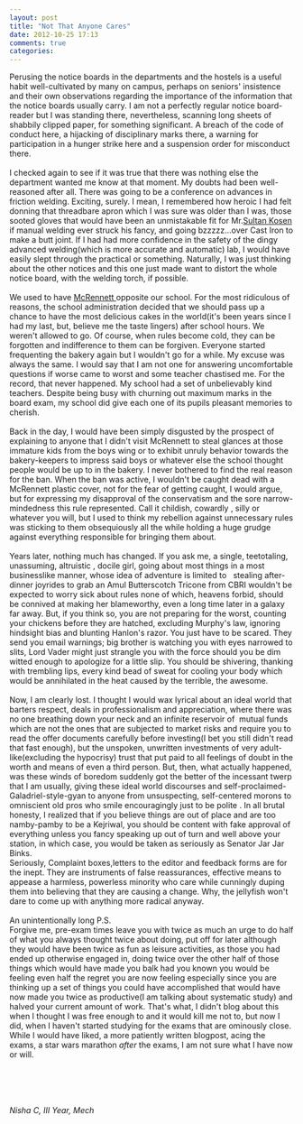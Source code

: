 ```yaml
---
layout: post
title: "Not That Anyone Cares"
date: 2012-10-25 17:13
comments: true
categories: 
---
```



Perusing the notice boards in the departments and the hostels is a useful habit well-cultivated by many on campus, perhaps on seniors' insistence and their own observations regarding the importance of the information that the notice boards usually carry. I am not a perfectly regular notice board-reader but I was standing there, nevertheless, scanning long sheets of shabbily clipped paper, for something significant. A breach of the code of conduct here, a hijacking of disciplinary marks there, a warning for participation in a hunger strike here and a suspension order for misconduct there.<br />
<br />
I checked again to see if it was true that there was nothing else the department wanted me know at that moment. My doubts had been well-reasoned after all. There was going to be a conference on advances in friction welding. Exciting, surely. I mean, I remembered how heroic I had felt donning that threadbare apron which I was sure was older than I was, those sooted gloves that would have been an unmistakable fit for Mr.<a href="http://en.wikipedia.org/wiki/Sultan_K%C3%B6sen" target="_blank">Sultan Kosen</a> if manual welding ever struck his fancy, and going bzzzzz...over Cast Iron to make a butt joint. If I had had more confidence in the safety of the dingy advanced welding(which is more accurate and automatic) lab, I would have easily slept through the practical or something. Naturally, I was just thinking about the other notices and this one just made want to distort the whole notice board, with the welding torch, if possible.<br />
<br />
We used to have <a href="http://chennai.burrp.com/listing/mcrennett-bakery_gopalapuram_chennai_bakery-shops-dessert-shops/1945021415" target="_blank">McRennett </a>opposite our school. For the most ridiculous of reasons, the school administration decided that we should pass up a chance to have the most delicious cakes in the world(it's been years since I had my last, but, believe me the taste lingers) after school hours. We weren't allowed to go. Of course, when rules become cold, they can be forgotten and indifference to them can be forgiven. Everyone started frequenting the bakery again but I wouldn't go for a while. My excuse was always the same. I would say that I am not one for answering uncomfortable questions if worse came to worst and some teacher chastised me. For the record, that never happened. My school had a set of unbelievably kind teachers. Despite being busy with churning out maximum marks in the board exam, my school did give each one of its pupils pleasant memories to cherish.<br />
<br />
Back in the day, I would have been simply disgusted by the prospect of explaining to anyone that I didn't visit McRennett to steal glances at those immature kids from the boys wing or to exhibit unruly behavior towards the bakery-keepers to impress said boys or whatever else the school thought people would be up to in the bakery. I never bothered to find the real reason for the ban. When the ban was active, I wouldn't be caught dead with a McRennett plastic cover, not for the fear of getting caught, I would argue, but for expressing my disapproval of the conservatism and the sore narrow-mindedness this rule represented. Call it childish, cowardly , silly or whatever you will, but I used to think my rebellion against unnecessary rules was sticking to them obsequiously all the while holding a huge grudge against everything responsible for bringing them about.<br />
<br />
Years later, nothing much has changed. If you ask me, a single, teetotaling, unassuming, altruistic , docile girl, going about most things in a most businesslike manner, whose idea of adventure is limited to &nbsp; stealing after-dinner joyrides to grab an Amul Butterscotch Tricone from CBRI wouldn't be expected to worry sick about rules none of which, heavens forbid, should be connived at making her blameworthy, even a long time later in a galaxy far away. But, if you think so, you are not preparing for the worst, counting your chickens before they are hatched, excluding Murphy's law, ignoring hindsight bias and blunting Hanlon's razor. You just have to be scared. They send you email warnings; big brother is watching you with eyes narrowed to slits, Lord Vader might just strangle you with the force should you be&nbsp;dim witted&nbsp;enough to apologize for a little slip. You should be shivering, thanking with trembling lips, every kind bead of sweat for cooling your body which would be annihilated in the heat caused by the terrible, the awesome.<br />
<br />
Now, I am clearly lost. I thought I would wax lyrical about an ideal world that barters respect, deals in professionalism and appreciation, where there was no one breathing down your neck and an infinite reservoir of &nbsp;mutual funds which are not the ones that are subjected to market risks and require you to read the offer documents carefully before investing(I bet you still didn't read that fast enough), but the unspoken, unwritten investments of very adult-like(excluding the hypocrisy) trust that put paid to all feelings of doubt in the worth and means of even a third person. But, then, what actually happened, was these winds of boredom suddenly got the better of the incessant twerp that I am usually, giving these ideal world discourses and self-proclaimed-Galadriel-style-gyan to anyone from unsuspecting, self-centered morons to omniscient old pros who smile encouragingly just to be polite . In all brutal honesty, I realized that if you believe things are out of place and are too namby-pamby to be a Kejriwal, you should be content with fake approval of everything unless you fancy speaking up out of turn and well above your station, in which case, you would be taken as seriously as Senator Jar Jar Binks.<br />
Seriously, Complaint boxes,letters to the editor and feedback forms are for the inept. They are instruments of false reassurances, effective means to appease a harmless, powerless minority who care while cunningly duping them into believing that they are causing a change. Why, the jellyfish won't dare to come up with anything more radical anyway. <br />
<br />
An unintentionally long P.S.<br />
Forgive me,&nbsp;pre-exam times leave you with&nbsp;twice as much an urge to do half of what you always thought twice about doing,&nbsp;put off for later although they&nbsp;would have been twice as fun as leisure activities, as those you had ended up otherwise engaged in, doing twice over the other half of those things which would have made you balk had you known you would be feeling even half the regret you are now feeling especially since you are thinking up a set of things you could have accomplished that would have now made you twice as productive(I am talking about systematic study) and halved your current amount of work. That's what, I didn't blog about this when I thought I was free enough to and it would kill me not to, but now I did, when I haven't started studying for the exams that are ominously close. While I would have liked, a more patiently written blogpost, acing the exams, a star wars marathon _after_ the exams, I am not sure what I have now or will.<br />
<br />
<br />
<br />
<br />

<em>Nisha C, III Year, Mech</em>

